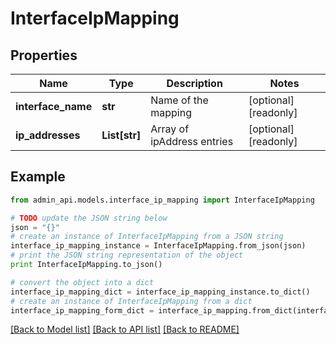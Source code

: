 # InterfaceIpMapping


## Properties
Name | Type | Description | Notes
------------ | ------------- | ------------- | -------------
**interface_name** | **str** | Name of the mapping | [optional] [readonly] 
**ip_addresses** | **List[str]** | Array of ipAddress entries | [optional] [readonly] 

## Example

```python
from admin_api.models.interface_ip_mapping import InterfaceIpMapping

# TODO update the JSON string below
json = "{}"
# create an instance of InterfaceIpMapping from a JSON string
interface_ip_mapping_instance = InterfaceIpMapping.from_json(json)
# print the JSON string representation of the object
print InterfaceIpMapping.to_json()

# convert the object into a dict
interface_ip_mapping_dict = interface_ip_mapping_instance.to_dict()
# create an instance of InterfaceIpMapping from a dict
interface_ip_mapping_form_dict = interface_ip_mapping.from_dict(interface_ip_mapping_dict)
```
[[Back to Model list]](../README.md#documentation-for-models) [[Back to API list]](../README.md#documentation-for-api-endpoints) [[Back to README]](../README.md)


